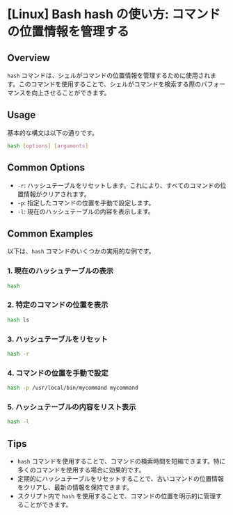 # [Linux] Bash hash の使い方: コマンドの位置情報を管理する

## Overview
`hash` コマンドは、シェルがコマンドの位置情報を管理するために使用されます。このコマンドを使用することで、シェルがコマンドを検索する際のパフォーマンスを向上させることができます。

## Usage
基本的な構文は以下の通りです。

```bash
hash [options] [arguments]
```

## Common Options
- `-r`: ハッシュテーブルをリセットします。これにより、すべてのコマンドの位置情報がクリアされます。
- `-p`: 指定したコマンドの位置を手動で設定します。
- `-l`: 現在のハッシュテーブルの内容を表示します。

## Common Examples
以下は、`hash` コマンドのいくつかの実用的な例です。

### 1. 現在のハッシュテーブルの表示
```bash
hash
```

### 2. 特定のコマンドの位置を表示
```bash
hash ls
```

### 3. ハッシュテーブルをリセット
```bash
hash -r
```

### 4. コマンドの位置を手動で設定
```bash
hash -p /usr/local/bin/mycommand mycommand
```

### 5. ハッシュテーブルの内容をリスト表示
```bash
hash -l
```

## Tips
- `hash` コマンドを使用することで、コマンドの検索時間を短縮できます。特に多くのコマンドを使用する場合に効果的です。
- 定期的にハッシュテーブルをリセットすることで、古いコマンドの位置情報をクリアし、最新の情報を保持できます。
- スクリプト内で `hash` を使用することで、コマンドの位置を明示的に管理することができます。